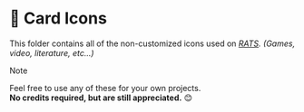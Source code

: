 # :art: Card Icons
This folder contains all of the non-customized icons used on _[RATS](https://github.com/Skadinkle/RATS/)._ <i>(Games, video, literature, etc...)</i>

> [!NOTE]
> Feel free to use any of these for your own projects.<br>
> <b>No credits required, but are still appreciated.</b> :blush:
